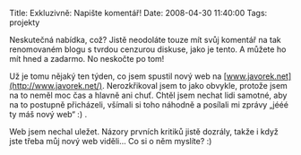 Title: Exkluzivně: Napište komentář!
Date: 2008-04-30 11:40:00
Tags: projekty

Neskutečná nabídka, což? Jistě neodoláte touze mít svůj komentář na
tak renomovaném blogu s tvrdou cenzurou diskuse, jako je tento.
A můžete ho mít hned a zadarmo. No neskočte po tom!

Už je tomu nějaký ten týden, co jsem spustil nový web na
[www.javorek.net](http://www.javorek.net/). Nerozkřikoval jsem to
jako obvykle, protože jsem na to neměl moc čas a hlavně ani chuť.
Chtěl jsem nechat lidi samotné, aby na to postupně přicházeli,
všímali si toho náhodně a posílali mi zprávy „jééé ty máš nový web“
:) .

Web jsem nechal uležet. Názory prvních kritiků jistě dozrály, takže
i když jste třeba můj nový web viděli… Co si o něm myslíte? :)